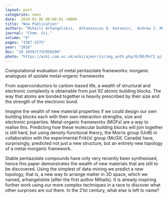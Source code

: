 ```yaml
---
layout: post                                                                                                                                                                             
categories: news
date:  2018-01-06 00:00:01 +0000                                                                                                                                                         
title: "New Publication"
authors: "Mihails Arhangelskis,  Athanassios D. Katsenis,  Andrew J. Morris  and  Tomislav Friščić"                                                                                      
journal: "Chem. Sci."                                                                                                                                                                    
volume: "9"                                                                                                                                                                              
pages: "3367-3375"                                                                                                                                                                       
year: "2018"                                                                                                                                                                             
doi: "10.1039/C7SC05020H"                                                                                                                                                                
photo: "https://wiki.cam.ac.uk/wiki/ajmorris/img_auth.php/0/08/Mof2.gif" 
---                                                                                                                                                                                      
```

                                                                                                                                                                                         
                                                                                                                                                                                         
Computational evaluation of metal pentazolate frameworks: inorganic analogues of azolate metal–organic frameworks            

From superconductors to carbon-based life, a wealth of structural and electronic complexity is obtainable from just 92 atomic building blocks. The way that atoms are bonded together is heavily prescribed by their size and the strength of the electronic bond.

Imagine the wealth of new material properties if we could design our own building blocks each with their own interaction strengths, size and electronic properties.  Metal-organic frameworks (MOFs) are a way to realise this. Predicting how these molecular building blocks will join together is still hard, but using density-functional theory, the Morris group (UoB) in collaboration with the experimental Friščić  group (McGill, Canada) have, surprisingly, predicted not just a new structure, but an entirely new topology of a metal-inorganic framework.

Stable pentazolate compounds have only very recently been synthesised, hence this paper demonstrates the wealth of new materials that are still to be discovered.   Using the simplest of data-mining we predict a new topology, that is, a new way to arrange matter in 3D space, which we named, arhangelskite (after the first author Mihails). It is already inspiring further work using our more complex techniques in a race to discover what other surprises are out there. In the 21st century, what else is left to name?

